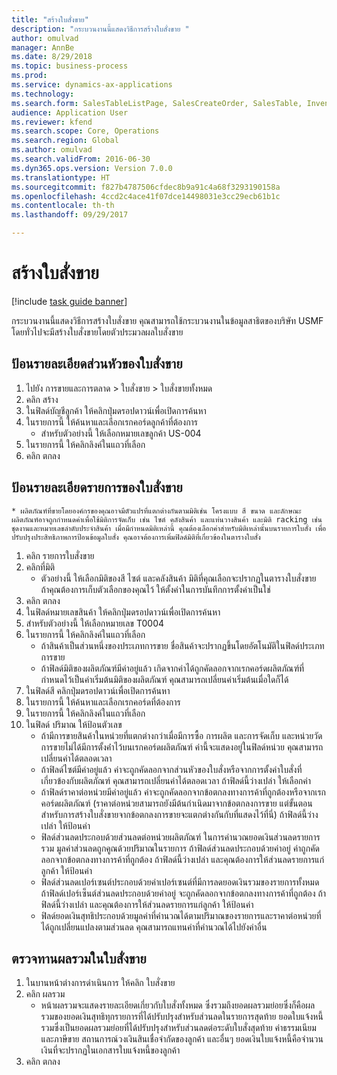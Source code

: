 ```yaml
--- 
title: "สร้างใบสั่งขาย"
description: "กระบวนงานนี้แสดงวิธีการสร้างใบสั่งขาย "
author: omulvad
manager: AnnBe
ms.date: 8/29/2018
ms.topic: business-process
ms.prod: 
ms.service: dynamics-ax-applications
ms.technology: 
ms.search.form: SalesTableListPage, SalesCreateOrder, SalesTable, InventDimParmFixed, InventProductDimensionLookup, SalesTotals
audience: Application User
ms.reviewer: kfend
ms.search.scope: Core, Operations
ms.search.region: Global
ms.author: omulvad
ms.search.validFrom: 2016-06-30
ms.dyn365.ops.version: Version 7.0.0
ms.translationtype: HT
ms.sourcegitcommit: f827b4787506cfdec8b9a91c4a68f3293190158a
ms.openlocfilehash: 4ccd2c4ace41f07dce14498031e3cc29ecb61b1c
ms.contentlocale: th-th
ms.lasthandoff: 09/29/2017

---
```

# <a name="create-sales-orders"></a>สร้างใบสั่งขาย

[!include [task guide banner](../../includes/task-guide-banner.md)]

กระบวนงานนี้แสดงวิธีการสร้างใบสั่งขาย  คุณสามารถใช้กระบวนงานในข้อมูลสาธิตของบริษัท USMF  โดยทั่วไปจะมีสร้างใบสั่งขายโดยตัวประมวลผลใบสั่งขาย 




## <a name="enter-sales-order-header-details"></a>ป้อนรายละเอียดส่วนหัวของใบสั่งขาย
1. ไปยัง การขายและการตลาด > ใบสั่งขาย > ใบสั่งขายทั้งหมด
2. คลิก สร้าง
3. ในฟิลด์บัญชีลูกค้า ให้คลิกปุ่มดรอปดาวน์เพื่อเปิดการค้นหา
4. ในรายการนี้ ให้ค้นหาและเลือกเรกคอร์ดลูกค้าที่ต้องการ
    * สำหรับตัวอย่างนี้ ให้เลือกหมายเลขลูกค้า US-004  
5. ในรายการนี้ ให้คลิกลิงค์ในแถวที่เลือก
6. คลิก ตกลง

## <a name="enter-sales-order-line-details"></a>ป้อนรายละเอียดรายการของใบสั่งขาย
    * ผลิตภัณฑ์ที่ขายโดยองค์กรของคุณอาจมีตัวแปรที่แตกต่างกันตามมิติเช่น โครงแบบ สี ขนาด และลักษณะ  ผลิตภัณฑ์อาจถูกกำหนดค่าเพื่อใช้มิติการจัดเก็บ เช่น ไซต์ คลังสินค้า และแท่นวางสินค้า และมิติ racking เช่น ชุดงานและหมายเลขลำดับประจำสินค้า เมื่อมีกำหนดมิติเหล่านี้ คุณต้องเลือกค่าสำหรับมิติเหล่านั้นบนรายการใบสั่ง เพื่อปรับปรุงประสิทธิภาพการป้อนข้อมูลใบสั่ง คุณอาจต้องการเพิ่มฟิลด์มิติที่เกี่ยวข้องในตารางใบสั่ง  
1. คลิก รายการใบสั่งขาย
2. คลิกที่มิติ
    * ตัวอย่างนี้ ให้เลือกมิติของสี ไซต์ และคลังสินค้า  มิติที่คุณเลือกจะปรากฏในตารางใบสั่งขาย ถ้าคุณต้องการเก็บตัวเลือกของคุณไว้ ให้ตั้งค่าในการบันทึกการตั้งค่าเป็นใช่   
3. คลิก ตกลง
4. ในฟิลด์หมายเลขสินค้า ให้คลิกปุ่มดรอปดาวน์เพื่อเปิดการค้นหา
5. สำหรับตัวอย่างนี้ ให้เลือกหมายเลข T0004
6. ในรายการนี้ ให้คลิกลิงค์ในแถวที่เลือก
    * ถ้าสินค้าเป็นส่วนหนึ่งของประเภทการขาย ชื่อสินค้าจะปรากฏขึ้นโดยอัตโนมัติในฟิลด์ประเภทการขาย  
    * ถ้าฟิลด์มิติของผลิตภัณฑ์มีค่าอยู่แล้ว เกิดจากค่าได้ถูกคัดลอกจากเรกคอร์ดผลิตภัณฑ์ที่กำหนดไว้เป็นค่าเริ่มต้นมิติของผลิตภัณฑ์  คุณสามารถเปลี่ยนค่าเริ่มต้นเมื่อใดก็ได้   
7. ในฟิลด์สี คลิกปุ่มดรอปดาวน์เพื่อเปิดการค้นหา
8. ในรายการนี้ ให้ค้นหาและเลือกเรกคอร์ดที่ต้องการ
9. ในรายการนี้ ให้คลิกลิงค์ในแถวที่เลือก
10. ในฟิลด์ ปริมาณ ให้ป้อนตัวเลข
    * ถ้ามีการขายสินค้าในหน่วยที่แตกต่างกว่าเมื่อมีการซื้อ การผลิต และการจัดเก็บ และหน่วยวัดการขายไม่ได้มีการตั้งค่่าไว้บนเรกคอร์ดผลิตภัณฑ์ ค่านี้จะแสดงอยู่ในฟิลด์หน่วย  คุณสามารถเปลี่ยนค่าได้ตลอดเวลา    
    * ถ้าฟิลด์ไซต์มีค่าอยู่แล้ว ค่าจะถูกคัดลอกจากส่วนหัวของใบสั่งหรือจากการตั้งค่าใบสั่งที่เกี่ยวข้องกับผลิตภัณฑ์  คุณสามารถเปลี่ยนค่าได้ตลอดเวลา  ถ้าฟิลด์นี้ว่างเปล่า ให้เลือกค่า   
    * ถ้าฟิลด์ราคาต่อหน่วยมีค่าอยู่แล้ว ค่าจะถูกคัดลอกจากข้อตกลงทางการค้าที่ถูกต้องหรือจากเรกคอร์ดผลิตภัณฑ์  (ราคาต่อหน่วยสามารถยังมีต้นกำเนิดมาจากข้อตกลงการขาย แต่ขั้นตอนสำหรับการสร้างใบสั่งขายจากข้อตกลงการขายจะแตกต่างกันกับที่แสดงไว้ที่นี่) ถ้าฟิลด์นี้ว่างเปล่า ให้ป้อนค่า   
    * ฟิลด์ส่วนลดประกอบด้วยส่วนลดต่อหน่วยผลิตภัณฑ์  ในการคำนวณยอดเงินส่วนลดรายการรวม มูลค่าส่วนลดถูกคูณด้วยปริมาณในรายการ    ถ้าฟิลด์ส่วนลดประกอบด้วยค่าอยู่ ค่าถูกคัดลอกจากข้อตกลงทางการค้าที่ถูกต้อง ถ้าฟิลด์นี้ว่างเปล่า และคุณต้องการให้ส่วนลดรายการแก่ลูกค้า ให้ป้อนค่า  
    * ฟิลด์ส่วนลดเปอร์เซนต์ประกอบด้วยค่าเปอร์เซนต์ที่มีการลดยอดเงินรวมของรายการทั้งหมด   ถ้าฟิลด์เปอร์เซ็นต์ส่วนลดประกอบด้วยค่าอยู่ จะถูกคัดลอกจากข้อตกลงทางการค้าที่ถูกต้อง ถ้าฟิลด์นี้ว่างเปล่า และคุณต้องการให้ส่วนลดรายการแก่ลูกค้า ให้ป้อนค่า  
    * ฟิลด์ยอดเงินสุทธิประกอบด้วยมูลค่าที่คำนวณได้ตามปริมาณของรายการและราคาต่อหน่วยที่ได้ถูกเปลี่ยนแปลงตามส่วนลด   คุณสามารถแทนค่าที่คำนวณได้ไปยังค่าอื่น  

## <a name="review-the-order-totals"></a>ตรวจทานผลรวมในใบสั่งขาย
1. ในบานหน้าต่างการดำเนินการ ให้คลิก ใบสั่งขาย
2. คลิก ผลรวม
    * หน้าผลรวมจะแสดงรายละเอียดเกี่ยวกับใบสั่งทั้งหมด  ซึ่งรวมถึงยอดผลรวมย่อยซึ่งก็คือผลรวมของยอดเงินสุทธิทุกรายการที่ได้ปรับปรุงสำหรับส่วนลดในรายการสุดท้าย ยอดใบแจ้งหนี้รวมซึ่งเป็นยอดผลรวมย่อยที่ได้ปรับปรุงสำหรับส่วนลดต่อระดับใบสั่งสุดท้าย ค่าธรรมเนียม และภาษีขาย สถานการณ์วงเงินสินเชื่อจำกัดของลูกค้า และอื่นๆ   ยอดเงินใบแจ้งหนี้คือจำนวนเงินที่จะปรากฏในเอกสารใบแจ้งหนี้ของลูกค้า  
3. คลิก ตกลง


